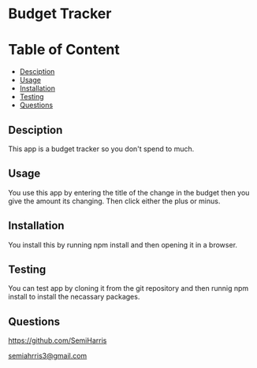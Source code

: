 # Budget Tracker

Table of Content
===================
* [Desciption](#desciption)
* [Usage](#usage)
* [Installation](#installation)
* [Testing](#testing)
* [Questions](#questions)

## Desciption
This app is a budget tracker so you don't spend to much.

## Usage
You use this app by entering the title of the change in the budget then you give the amount its changing. Then click either the plus or minus.

## Installation
You install this by running npm install and then opening it in a browser.

## Testing
You can test app by cloning it from the git repository and then runnig npm install to install the necassary packages.


## Questions
https://github.com/SemiHarris

semiahrris3@gmail.com
